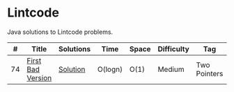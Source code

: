 # Lintcode
Java solutions to Lintcode problems.

|  #  |      Title               |         Solutions   | Time  | Space  | Difficulty | Tag | Notes
|-----|--------------------------|---------------------|-------|--------|------------|-----|------
|74|[First Bad Version](http://www.lintcode.com/en/problem/first-bad-version/)|[Solution](../..blob/master/Lintcode/src/chapter2_binary_search/FirstBadVersion.java)| O(logn)|O(1) | Medium| Two Pointers

